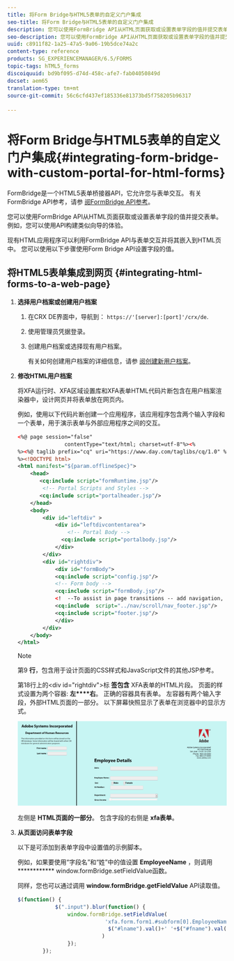 ```yaml
---
title: 将Form Bridge与HTML5表单的自定义门户集成
seo-title: 将Form Bridge与HTML5表单的自定义门户集成
description: 您可以使用FormBridge API从HTML页面获取或设置表单字段的值并提交表单。
seo-description: 您可以使用FormBridge API从HTML页面获取或设置表单字段的值并提交表单。
uuid: c8911f82-1a25-47a5-9a06-19b5dce74a2c
content-type: reference
products: SG_EXPERIENCEMANAGER/6.5/FORMS
topic-tags: hTML5_forms
discoiquuid: bd9bf095-d74d-458c-afe7-fab04050849d
docset: aem65
translation-type: tm+mt
source-git-commit: 56c6cfd437ef185336e81373bd5f758205b96317

---
```



# 将Form Bridge与HTML5表单的自定义门户集成{#integrating-form-bridge-with-custom-portal-for-html-forms}

FormBridge是一个HTML5表单桥接器API，它允许您与表单交互。 有关FormBridge API参考，请参 [阅FormBridge API参考](/help/forms/using/form-bridge-apis.md)。

您可以使用FormBridge API从HTML页面获取或设置表单字段的值并提交表单。 例如，您可以使用API构建类似向导的体验。

现有HTML应用程序可以利用FormBridge API与表单交互并将其嵌入到HTML页中。 您可以使用以下步骤使用Form Bridge API设置字段的值。

## 将HTML5表单集成到网页 {#integrating-html-forms-to-a-web-page}

1. **选择用户档案或创建用户档案**

   1. 在CRX DE界面中，导航到： `https://'[server]:[port]'/crx/de`.
   1. 使用管理员凭据登录。
   1. 创建用户档案或选择现有用户档案。

      有关如何创建用户档案的详细信息，请参 [阅创建新用户档案](/help/forms/using/custom-profile.md)。

1. **修改HTML用户档案**

   将XFA运行时、XFA区域设置库和XFA表单HTML代码片断包含在用户档案渲染器中，设计网页并将表单放在网页内。

   例如，使用以下代码片断创建一个应用程序，该应用程序包含两个输入字段和一个表单，用于演示表单与外部应用程序之间的交互。

   ```xml
   <%@ page session="false"
                  contentType="text/html; charset=utf-8"%><%
   %><%@ taglib prefix="cq" uri="https://www.day.com/taglibs/cq/1.0" %><%
   %><!DOCTYPE html>
   <html manifest="${param.offlineSpec}">
       <head>
          <cq:include script="formRuntime.jsp"/>
           <!-- Portal Scripts and Styles -->
          <cq:include script="portalheader.jsp"/>
       </head>
       <body>
           <div id="leftdiv" >
               <div id="leftdivcontentarea">
                   <!-- Portal Body -->
                 <cq:include script="portalbody.jsp"/>
               </div>
           </div>
           <div id="rightdiv">
               <div id="formBody">
               <cq:include script="config.jsp"/>
               <!-- Form body -->
               <cq:include script="formBody.jsp"/>
               <!  --To assist in page transitions -- add navigation, based on scrolling -->
               <cq:include  script="../nav/scroll/nav_footer.jsp"/>
               <cq:include script="footer.jsp"/>
               </div>
           </div>
       </body>
   </html>
   ```

   >[!NOTE]
   >
   >第9 **行**，包含用于设计页面的CSS样式和JavaScript文件的其他JSP参考。
   >
   >
   >第18行上的&lt;div id=&quot;rightdiv&quot;>标 **签包含** XFA表单的HTML片段。
   页面的样式设置为两个容器: **左****右**。 正确的容器具有表单。 左容器有两个输入字段，外部HTML页面的一部分。
   以下屏幕快照显示了表单在浏览器中的显示方式。

   ![门户](assets/portal.jpg)

   左侧是 **HTML页面的一部分**。 包含字段的右侧是 **xfa表单**。

1. **从页面访问表单字段**

   以下是可添加到表单字段中设置值的示例脚本。

   例如，如果要使用“字段名”和“姓”中的值设置 **EmployeeName** ，则调用 ************ window.formBridge.setFieldValue函数。

   同样，您也可以通过调用 **window.formBridge.getFieldValue** API读取值。

   ```javascript
   $(function() {
               $(".input").blur(function() {
                   window.formBridge.setFieldValue(
                               'xfa.form.form1.#subform[0].EmployeeName',
                                $("#lname").val()+' '+$("#fname").val()
                              )
                   });
           });
   ```

